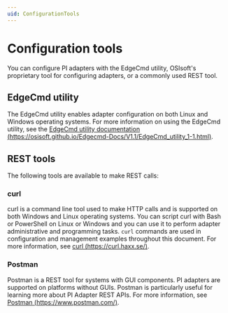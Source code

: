 ```yaml
---
uid: ConfigurationTools
---
```


# Configuration tools

You can configure PI adapters with the EdgeCmd utility, OSIsoft's proprietary tool for configuring adapters, or a commonly used REST tool.

## EdgeCmd utility

The EdgeCmd utility enables adapter configuration on both Linux and Windows operating systems. For more information on using the EdgeCmd utility, see the [EdgeCmd utility documentation (https://osisoft.github.io/Edgecmd-Docs/V1.1/EdgeCmd_utility_1-1.html)](https://osisoft.github.io/Edgecmd-Docs/V1.1/EdgeCmd_utility_1-1.html).

## REST tools

The following tools are available to make REST calls:

### curl

curl is a command line tool used to make HTTP calls and is supported on both Windows and Linux operating systems. You can script curl with Bash or PowerShell on Linux or Windows and you can use it to perform adapter administrative and programming tasks. `curl` commands are used in configuration and management examples throughout this document. For more information, see [curl (https://curl.haxx.se/)](https://curl.haxx.se/).

### Postman

Postman is a REST tool for systems with GUI components. PI adapters are supported on platforms without GUIs. Postman is particularly useful for learning more about PI Adapter REST APIs. For more information, see [Postman (https://www.postman.com/)](https://www.postman.com/).
